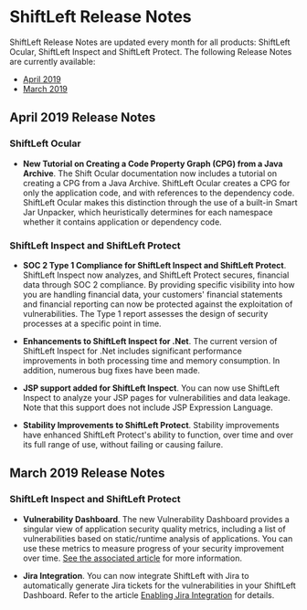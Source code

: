 # ShiftLeft Release Notes

ShiftLeft Release Notes are updated every month for all products: ShiftLeft Ocular, ShiftLeft Inspect and ShiftLeft Protect. The following Release Notes are currently available:

* [April 2019](#april-2019-release-notes)
* [March 2019](#march-2019-release-notes)


## April 2019 Release Notes

### ShiftLeft Ocular

* **New Tutorial on Creating a Code Property Graph (CPG) from a Java Archive**. The Shift Ocular documentation now includes a tutorial on creating a CPG from a Java Archive. ShiftLeft Ocular creates a CPG for only the application code, and with references to the dependency code. ShiftLeft Ocular makes this distinction through the use of a built-in Smart Jar Unpacker, which heuristically determines for each namespace whether it contains application or dependency code.

### ShiftLeft Inspect and ShiftLeft Protect

* **SOC 2 Type 1 Compliance for ShiftLeft Inspect and ShiftLeft Protect**. ShiftLeft Inspect now analyzes, and ShiftLeft Protect secures, financial data through SOC 2 compliance. By providing specific visibility into how you are handling financial data, your customers' financial statements and financial reporting can now be protected against the exploitation of vulnerabilities. The Type 1 report assesses the design of security processes at a specific point in time.

* **Enhancements to ShiftLeft Inspect for .Net**. The current version of ShiftLeft Inspect for .Net includes significant performance improvements in both processing time and memory consumption. In addition, numerous bug fixes have been made.

* **JSP support added for ShiftLeft Inspect**. You can now use ShiftLeft Inspect to analyze your JSP pages for vulnerabilities and data leakage. Note that this support does not include JSP Expression Language.

* **Stability Improvements to ShiftLeft Protect**. Stability improvements have enhanced ShiftLeft Protect's ability to function, over time and over its full range of use, without failing or causing failure.


## March 2019 Release Notes

### ShiftLeft Inspect and ShiftLeft Protect

* **Vulnerability Dashboard**. The new Vulnerability Dashboard provides a singular view of application security quality metrics, including a list of vulnerabilities based on static/runtime analysis of applications. You can use these metrics to measure progress of your security improvement over time. [See the associated article](../using-inspect-protect/using-workflow/vulnerability-dashboard.md) for more information.

* **Jira Integration**. You can now integrate ShiftLeft with Jira to automatically generate Jira tickets for the vulnerabilities in your ShiftLeft Dashboard. Refer to the article [Enabling Jira Integration](../using-inspect-protect/using-workflow/jira-integration.md) for details.
